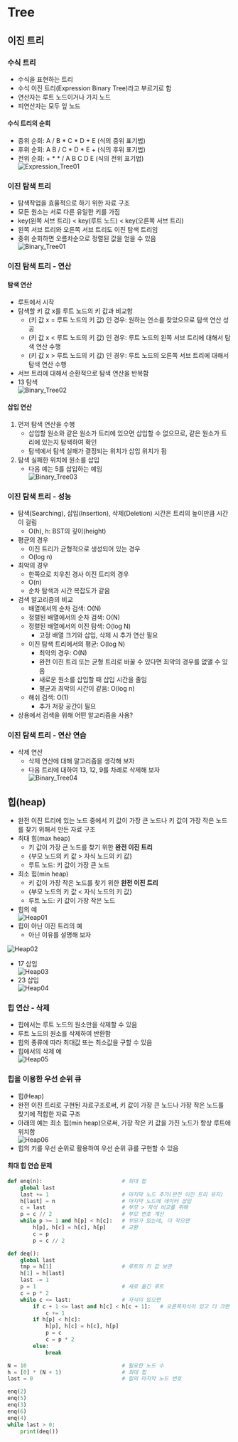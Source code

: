 # Tree
## 이진 트리
### 수식 트리
- 수식을 표현하는 트리
- 수식 이진 트리(Expression Binary Tree)라고 부르기로 함
- 연산자는 루트 노드이거나 가지 노드
- 피연산자는 모두 잎 노드

#### 수식 트리의 순회
- 중위 순회: A / B * C * D + E (식의 중위 표기법)
- 후위 순회: A B / C * D * E + (식의 후위 표기법)
- 전위 순회: + * * / A B C D E (식의 전위 표기법)       
![Expression_Tree01](./asset/Expression_Tree01.PNG)

### 이진 탐색 트리
- 탐색작업을 효율적으로 하기 위한 자료 구조
- 모든 원소는 서로 다른 유일한 키를 가짐
- key(왼쪽 서브 트리) < key(루트 노드) < key(오른쪽 서브 트리)
- 왼쪽 서브 트리와 오른쪽 서브 트리도 이진 탐색 트리임
- 중위 순회하면 오름차순으로 정렬된 값을 얻을 수 있음       
![Binary_Tree01](./asset/Binary_Tree01.PNG)

### 이진 탐색 트리 - 연산
#### 탐색 연산
- 루트에서 시작
- 탐색할 키 값 x를 루트 노드의 키 값과 비교함
    - (키 값 x = 루트 노드의 키 값) 인 경우: 원하는 언소를 찾았으므로 탐색 연산 성공
    - (키 값 x < 루트 노드의 키 값) 인 경우: 루트 노드의 왼쪽 서브 트리에 대해서 탐색 연산 수행
    - (키 값 x > 루트 노드의 키 값) 인 경우: 루트 노드의 오른쪽 서브 트리에 대해서 탐색 연산 수행
- 서브 트리에 대해서 순환적으로 탐색 연산을 반복함
- 13 탐색       
![Binary_Tree02](./asset/Binary_Tree02.PNG)

#### 삽입 연산
1. 먼저 탐색 연산을 수행
    - 삽입할 원소와 같은 원소가 트리에 있으면 삽입할 수 없으므로, 같은 원소가 트리에 있는지 탐색하여 확인
    - 탐색에서 탐색 실패가 결정되는 위치가 삽입 위치가 됨
2. 탐색 실패한 위치에 원소를 삽입
    - 다음 예는 5를 삽입하는 예임       
    ![Binary_Tree03](./asset/Binary_Tree03.PNG)

### 이진 탐색 트리 - 성능
- 탐색(Searching), 삽입(Insertion), 삭제(Deletion) 시간은 트리의 높이만큼 시간이 걸림
    - O(h), h: BST의 깊이(height)
- 평균의 경우
    - 이진 트리가 균형적으로 생성되어 있는 경우
    - O(log n)
- 최악의 경우
    - 한쪽으로 치우친 경사 이진 트리의 경우
    - O(n)
    - 순차 탐색과 시간 복잡도가 같음
- 검색 알고리즘의 비교
    - 배열에서의 순차 검색: O(N)
    - 정렬된 배열에서의 순차 검색: O(N)
    - 정렬된 배열에서의 이진 탐색: O(log N)
        - 고정 배열 크기와 삽입, 삭제 시 추가 연산 필요
    - 이진 탐색 트리에서의 평균: O(log N)
        - 최악의 경우: O(N)
        - 완전 이진 트리 또는 균형 트리로 바꿀 수 있다면 최악의 경우를 없앨 수 있음
        - 새로운 원소를 삽입할 때 삽입 시간을 줄임
        - 평균과 최악의 시간이 같음: O(log n)
    - 해쉬 검색: O(1)
        - 추가 저장 공간이 필요
- 상용에서 검색을 위해 어떤 알고리즘을 사용?

### 이진 탐색 트리 - 연산 연습
- 삭제 연산
    - 삭제 연산에 대해 알고리즘을 생각해 보자
    - 다음 트리에 대하여 13, 12, 9를 차례로 삭제해 보자     
    ![Binary_Tree04](./asset/Binary_Tree04.PNG)

## 힙(heap)
- 완전 이진 트리에 있는 노드 중에서 키 값이 가장 큰 노드나 키 값이 가장 작은 노드를 찾기 위해서 만든 자료 구조
- 최대 힙(max heap)
    - 키 값이 가장 큰 노드를 찾기 위한 **완전 이진 트리**
    - {부모 노드의 키 값 > 자식 노드의 키 값}
    - 루트 노드: 키 값이 가장 큰 노드
- 최소 힙(min heap)
    - 키 값이 가장 작은 노드를 찾기 위한 **완전 이진 트리**
    - {부모 노드의 키 값 < 자식 노드의 키 값}
    - 루트 노드: 키 값이 가장 작은 노드
- 힙의 예       
![Heap01](./asset/Heap01.PNG)
- 힙이 아닌 이진 트리의 예      
    - 아닌 이유를 설명해 보자       

![Heap02](./asset/Heap02.PNG)       
- 17 삽입       
![Heap03](./asset/Heap03.PNG)
- 23 삽입       
![Heap04](./asset/Heap04.PNG)

### 힙 연산 - 삭제
- 힙에서는 루트 노드의 원소만을 삭제할 수 있음
- 루트 노드의 원소를 삭제하여 반환함
- 힙의 종류에 따라 최대값 또는 최소값을 구할 수 있음
- 힙에서의 삭제 예      
![Heap05](./asset/Heap05.PNG)

### 힙을 이용한 우선 순위 큐
- 힙(Heap)
- 완전 이진 트리로 구현된 자료구조로써, 키 값이 가장 큰 노드나 가장 작은 노드를 찾기에 적합한 자료 구조
- 아래의 예는 최소 힙(min heap)으로써, 가장 작은 키 값을 가진 노드가 항상 루트에 위치함     
![Heap06](./asset/Heap06.PNG)
- 힙의 키를 우선 순위로 활용하여 우선 순위 큐를 구현할 수 있음

#### 최대 힙 연습 문제
```python
def enq(n):                         # 최대 힙
    global last
    last += 1                       # 마지막 노드 추가(완전 이진 트리 유지)
    h[last] = n                     # 마지막 노드에 데이터 삽입
    c = last                        # 부모 > 자식 비교를 위해
    p = c // 2                      # 부모 번호 계산
    while p >= 1 and h[p] < h[c]:   # 부모가 있는데, 더 작으면
        h[p], h[c] = h[c], h[p]     # 교환
        c = p
        p = c // 2

def deq():
    global last
    tmp = h[1]                      # 루트의 키 값 보관
    h[1] = h[last]
    last -= 1
    p = 1                           # 새로 옮긴 루트
    c = p * 2
    while c <= last:                # 자식이 있으면
        if c + 1 <= last and h[c] < h[c + 1]:   # 오른쪽자식이 있고 더 크면
            c += 1
        if h[p] < h[c]:
            h[p], h[c] = h[c], h[p]
            p = c
            c = p * 2
        else:
            break

N = 10                              # 필요한 노드 수
h = [0] * (N + 1)                   # 최대 힙
last = 0                            # 힙의 마지막 노드 번호

enq(2)
enq(5)
enq(3)
enq(6)
enq(4)
while last > 0:
    print(deq())
```